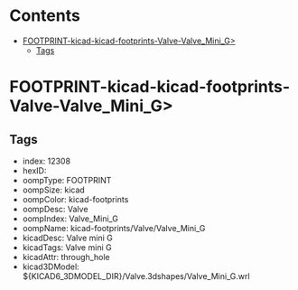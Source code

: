 



Contents
========

* [FOOTPRINT-kicad-kicad-footprints-Valve-Valve_Mini_G>](#footprint-kicad-kicad-footprints-valve-valve_mini_g)
	* [Tags](#tags)

# FOOTPRINT-kicad-kicad-footprints-Valve-Valve_Mini_G>

## Tags

- index: 12308
- hexID: 
- oompType: FOOTPRINT
- oompSize: kicad
- oompColor: kicad-footprints
- oompDesc: Valve
- oompIndex: Valve_Mini_G
- oompName: kicad-footprints/Valve/Valve_Mini_G
- kicadDesc: Valve mini G
- kicadTags: Valve mini G
- kicadAttr: through_hole
- kicad3DModel: ${KICAD6_3DMODEL_DIR}/Valve.3dshapes/Valve_Mini_G.wrl
